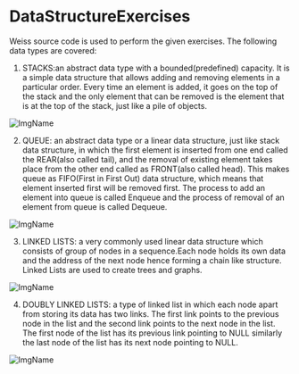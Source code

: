# DataStructureExercises
Weiss source code is used to perform the given exercises. The following data types are covered: 

1. STACKS:an abstract data type with a bounded(predefined) capacity. 
It is a simple data structure that allows adding and removing elements in a particular order. Every time an element is added, it goes on the top of the stack and the only element that can be removed is the element that is at the top of the stack, just like a pile of objects.

![ImgName](https://www.studytonight.com/data-structures/images/stack-data-structure.png)

2. QUEUE: an abstract data type or a linear data structure, just like stack data structure, in which the first element is inserted from one end called the REAR(also called tail), and the removal of existing element takes place from the other end called as FRONT(also called head).
This makes queue as FIFO(First in First Out) data structure, which means that element inserted first will be removed first. The process to add an element into queue is called Enqueue and the process of removal of an element from queue is called Dequeue.

![ImgName](https://www.studytonight.com/data-structures/images/introduction-to-queue.png)

3. LINKED LISTS: a very commonly used linear data structure which consists of group of nodes in a sequence.Each node holds its own data and the address of the next node hence forming a chain like structure.
Linked Lists are used to create trees and graphs.

![ImgName](https://www.geeksforgeeks.org/wp-content/uploads/gq/2013/03/Linkedlist.png)

4. DOUBLY LINKED LISTS: a type of linked list in which each node apart from storing its data has two links. The first link points to the previous node in the list and the second link points to the next node in the list. 
The first node of the list has its previous link pointing to NULL similarly the last node of the list has its next node pointing to NULL.

![ImgName](https://www.studytonight.com/data-structures/images/doubly-linked-list-1.png)

